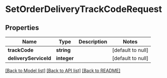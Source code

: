 # SetOrderDeliveryTrackCodeRequest

## Properties
Name | Type | Description | Notes
------------ | ------------- | ------------- | -------------
**trackCode** | **string** |  | [default to null]
**deliveryServiceId** | **integer** |  | [default to null]

[[Back to Model list]](../README.md#documentation-for-models) [[Back to API list]](../README.md#documentation-for-api-endpoints) [[Back to README]](../README.md)


